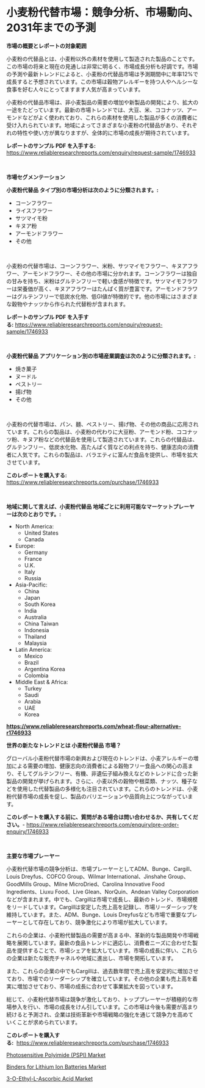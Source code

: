 <p><h1>小麦粉代替市場：競争分析、市場動向、2031年までの予測</h1></p><p><strong>市場の概要とレポートの対象範囲</strong></p>
<p><p>小麦粉の代替品とは、小麦粉以外の素材を使用して製造された製品のことです。この市場の将来と現在の見通しは非常に明るく、市場成長分析も好調です。市場の予測や最新トレンドによると、小麦粉の代替品市場は予測期間中に年率12%で成長すると予想されています。この市場は穀物アレルギーを持つ人やヘルシーな食事を好む人々にとってますます人気が高まっています。</p><p>小麦粉の代替品市場は、非小麦製品の需要の増加や新製品の開発により、拡大の一途をたどっています。最新の市場トレンドでは、大豆、米、ココナッツ、アーモンドなどがよく使われており、これらの素材を使用した製品が多くの消費者に受け入れられています。地域によってさまざまな小麦粉の代替品があり、それぞれの特性や使い方が異なりますが、全体的に市場の成長が期待されています。</p></p>
<p><strong>レポートのサンプル PDF を入手する:</strong> <a href="https://www.reliableresearchreports.com/enquiry/request-sample/1746933">https://www.reliableresearchreports.com/enquiry/request-sample/1746933</a></p>
<p>&nbsp;</p>
<p><strong>市場セグメンテーション</strong></p>
<p><strong>小麦粉代替品 タイプ別の市場分析は次のように分類されます。:</strong></p>
<p><ul><li>コーンフラワー</li><li>ライスフラワー</li><li>サツマイモ粉</li><li>キヌア粉</li><li>アーモンドフラワー</li><li>その他</li></ul></p>
<p>&nbsp;</p>
<p><p>小麦粉の代替市場は、コーンフラワー、米粉、サツマイモフラワー、キヌアフラワー、アーモンドフラワー、その他の市場に分かれます。コーンフラワーは独自の甘みを持ち、米粉はグルテンフリーで軽い食感が特徴です。サツマイモフラワーは栄養価が高く、キヌアフラワーはたんぱく質が豊富です。アーモンドフラワーはグルテンフリーで低炭水化物、低GI値が特徴的です。他の市場にはさまざまな穀物やナッツから作られた代替粉が含まれます。</p></p>
<p><strong>レポートのサンプル PDF を入手する:</strong>&nbsp;<a href="https://www.reliableresearchreports.com/enquiry/request-sample/1746933">https://www.reliableresearchreports.com/enquiry/request-sample/1746933</a></p>
<p>&nbsp;</p>
<p><strong> 小麦粉代替品 アプリケーション別の市場産業調査は次のように分類されます。:</strong></p>
<p><ul><li>焼き菓子</li><li>ヌードル</li><li>ペストリー</li><li>揚げ物</li><li>その他</li></ul></p>
<p>&nbsp;</p>
<p><p>小麦粉の代替市場は、パン、麺、ペストリー、揚げ物、その他の商品に応用されています。これらの製品は、小麦粉の代わりに大豆粉、アーモンド粉、ココナッツ粉、キヌア粉などの代替品を使用して製造されています。これらの代替品は、グルテンフリー、低炭水化物、高たんぱく質などの利点を持ち、健康志向の消費者に人気です。これらの製品は、バラエティに富んだ食品を提供し、市場を拡大させています。</p></p>
<p><strong>このレポートを購入する:</strong>&nbsp; <a href="https://www.reliableresearchreports.com/purchase/1746933">https://www.reliableresearchreports.com/purchase/1746933</a></p>
<p>&nbsp;</p>
<p><strong>地域に関して言えば、小麦粉代替品 地域ごとに利用可能なマーケットプレーヤーは次のとおりです。:</strong></p>
<p><ul>
    <li>
        North America:
        <ul>
            <li>United States</li>
            <li>Canada</li>
        </ul>
    </li>
    <li>
        Europe:
        <ul>
            <li>Germany</li>
            <li>France</li>
            <li>U.K.</li>
            <li>Italy</li>
            <li>Russia</li>
        </ul>
    </li>
    <li>
        Asia-Pacific:
        <ul>
            <li>China</li>
            <li>Japan</li>
            <li>South Korea</li>
            <li>India</li>
            <li>Australia</li>
            <li>China Taiwan</li>
            <li>Indonesia</li>
            <li>Thailand</li>
            <li>Malaysia</li>
        </ul>
    </li>
    <li>
        Latin America:
        <ul>
            <li>Mexico</li>
            <li>Brazil</li>
            <li>Argentina Korea</li>
            <li>Colombia</li>
        </ul>
    </li>
    <li>
        Middle East & Africa:
        <ul>
            <li>Turkey</li>
            <li>Saudi</li>
            <li>Arabia</li>
            <li>UAE</li>
            <li>Korea</li>
        </ul>
    </li>
    </ul></p>
<p><strong><a href="https://www.reliableresearchreports.com/wheat-flour-alternative-r1746933">https://www.reliableresearchreports.com/wheat-flour-alternative-r1746933</a></strong>&nbsp;</p>
<p><strong>世界の新たなトレンドとは 小麦粉代替品 市場？</strong></p>
<p><p>グローバル小麦粉代替市場の新興および現在のトレンドは、小麦アレルギーの増加による需要の増加、健康志向の消費者による穀物フリー食品への関心の高まり、そしてグルテンフリー、有機、非遺伝子組み換えなどのトレンドに合った新製品の開発が挙げられます。さらに、小麦以外の穀物や根菜類、ナッツ、種子などを使用した代替製品の多様化も注目されています。これらのトレンドは、小麦粉代替市場の成長を促し、製品のバリエーションや品質向上につながっています。</p></p>
<p><strong>このレポートを購入する前に、質問がある場合は問い合わせるか、共有してください。</strong>- <a href="https://www.reliableresearchreports.com/enquiry/pre-order-enquiry/1746933">https://www.reliableresearchreports.com/enquiry/pre-order-enquiry/1746933</a></p>
<p>&nbsp;</p>
<p><strong>主要な市場プレーヤー</strong></p>
<p><p>小麦粉代替市場の競争分析は、市場プレーヤーとしてADM、Bunge、Cargill、Louis Dreyfus、COFCO Group、Wilmar International、Jinshahe Group、GoodMills Group、Milne MicroDried、Carolina Innovative Food Ingredients、Liuxu Food、Live Glean、NorQuin、Andean Valley Corporationなどが含まれます。中でも、Cargillは市場で成長し、最新のトレンド、市場規模をリードしています。Cargillは安定した売上高を記録し、市場リーダーシップを維持しています。また、ADM、Bunge、Louis Dreyfusなども市場で重要なプレーヤーとして存在しており、競争激化により市場が拡大しています。</p><p>これらの企業は、小麦粉代替製品の需要が高まる中、革新的な製品開発や市場戦略を展開しています。最新の食品トレンドに適応し、消費者ニーズに合わせた製品を提供することで、市場シェアを拡大しています。市場の成長に伴い、これらの企業は新たな販売チャネルや地域に進出し、市場を開拓しています。</p><p>また、これらの企業の中でもCargillは、過去数年間で売上高を安定的に増加させており、市場でのリーダーシップを確立しています。その他の企業も売上高を着実に増加させており、市場の成長に合わせて事業拡大を図っています。</p><p>総じて、小麦粉代替市場は競争が激化しており、トッププレーヤーが積極的な市場参入を行い、市場の成長をけん引しています。この市場は今後も需要が高まり続けると予測され、企業は技術革新や市場戦略の強化を通じて競争力を高めていくことが求められています。</p></p>
<p><strong>このレポートを購入する:</strong>&nbsp;&nbsp;<a href="https://www.reliableresearchreports.com/purchase/1746933">https://www.reliableresearchreports.com/purchase/1746933</a></p>
<p><p><a href="https://boundless-drawbridge-702.notion.site/Photosensitive-Polyimide-PSPI-Market-Analysis-Its-CAGR-Market-Segmentation-and-Global-Industry-O-3315394e00654107b8665e7f8a908e37">Photosensitive Polyimide (PSPI) Market</a></p><p><a href="https://natural-crush-b99.notion.site/Binders-for-Lithium-Ion-Batteries-Market-Analysis-and-Sze-Forecasted-for-period-from-2024-to-2031-52170d118e464d82bfd605e3c9a800b5">Binders for Lithium Ion Batteries Market</a></p><p><a href="https://gamy-alyssum-396.notion.site/3-O-Ethyl-L-Ascorbic-Acid-Market-Size-and-Market-Trends-Complete-Industry-Overview-2024-to-2031-7f3699ca92f3454e99b9a47d05607abe">3-O-Ethyl-L-Ascorbic Acid Market</a></p></p>